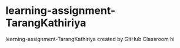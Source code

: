 # learning-assignment-TarangKathiriya
learning-assignment-TarangKathiriya created by GitHub Classroom
hi
